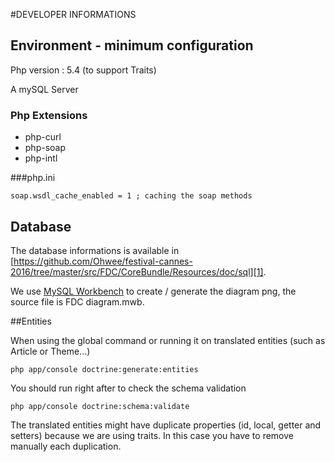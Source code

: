 #DEVELOPER INFORMATIONS

## Environment - minimum configuration

Php version : 5.4 (to support Traits)

A mySQL Server

### Php Extensions 
- php-curl 
- php-soap
- php-intl

###php.ini
```
soap.wsdl_cache_enabled = 1 ; caching the soap methods
```


## Database

The database informations is available in [https://github.com/Ohwee/festival-cannes-2016/tree/master/src/FDC/CoreBundle/Resources/doc/sql][1].

We use [MySQL Workbench][3] to create / generate the diagram png, the source file is FDC diagram.mwb.

[1]: https://github.com/Ohwee/festival-cannes-2016/tree/master/src/FDC/CoreBundle/Resources/doc/sql
[2]: https://github.com/Ohwee/festival-cannes-2016/tree/master/src/FDC/CoreBundle/Resources/doc/sqlFDC%20diagram.mwb
[3]: https://www.mysql.fr/products/workbench/

##Entities

When using the global command or running it on translated entities (such as Article or Theme...)

```
php app/console doctrine:generate:entities
```

You should run right after to check the schema validation

```
php app/console doctrine:schema:validate
```

The translated entities might have duplicate properties (id, local, getter and setters) because we are using traits.
In this case you have to remove manually each duplication.